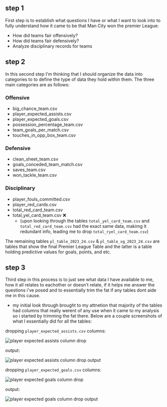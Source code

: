 ## step 1

First step is to establish what questions I have or what I want to look into to fully understand  how it came to be that Man City won the premier League:

- How did teams fair offensively?
- How did teams fair defensively?
- Analyze disciplinary records for teams

## step 2
In this second step I'm thinking that I should organize the data into categories to to define the type of data they hold within them. The three main categories are as follows:

### Offensive
- big_chance_team.csv
- player_expected_assists.csv
- player_expected_goals.csv
- possession_percentage_team.csv
- team_goals_per_match.csv
- touches_in_opp_box_team.csv

### Defensive
- clean_sheet_team.csv
- goals_conceded_team_match.csv
- saves_team.csv
- won_tackle_team.csv

### Disciplinary
- player_fouls_committed.csv
- player_red_cards.csv
- total_red_card_team.csv
- total_yel_card_team.csv ❌
    - (upon looking through the tables `total_yel_card_team.csv` and `total_red_card_team.csv` had the exact same data, makimg it redundant info, leading me to drop `total_ryel_card_team.csv`)

The remaining tables `pl_table_2023_24.csv` & `pl_table_xg_2023_24.csv` are  tables that show the final Premier League Table and the latter is a table holding predictive values for goals, points, and etc.

## step 3
Third step in this process is to just see what data I have available to me, how it all relates to eachother or doesn't relate, if it helps me answer the questions i've posed and to essentially trim the fat if any tables dont aide me in this cause.

- my initial look through brought to my attnetion that majority of the tables had columns that really werent of any use when it came to my analysis so i started by trimming the fat there. Below are a couple screenshots of what I essentially did for all the tables:

dropping `player_expected_assists.csv` columns:

![player expected assists column drop](https://github.com/user-attachments/assets/51b8cc1e-982d-4e30-ae01-23cc790a183d)


output:

![player expected assists column drop output](https://github.com/user-attachments/assets/84ec1dd4-b1df-4935-91c6-1f98bd3db5d7)

dropping `player_expected_goals.csv` columns:

![player expected goals column drop](https://github.com/user-attachments/assets/5d374dfb-6282-4f99-af5f-678eb752335b)

output:

![player expected goals column drop output](https://github.com/user-attachments/assets/c16773fd-cbcd-44f4-bdc5-43834503e947)




  




